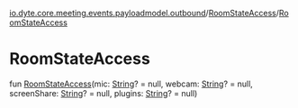 [io.dyte.core.meeting.events.payloadmodel.outbound](../index.md)/[RoomStateAccess](index.md)/[RoomStateAccess](-room-state-access.md)

# RoomStateAccess


fun [RoomStateAccess](-room-state-access.md)(mic: [String](https://kotlinlang.org/api/latest/jvm/stdlib/kotlin/-string/index.html)? = null, webcam: [String](https://kotlinlang.org/api/latest/jvm/stdlib/kotlin/-string/index.html)? = null, screenShare: [String](https://kotlinlang.org/api/latest/jvm/stdlib/kotlin/-string/index.html)? = null, plugins: [String](https://kotlinlang.org/api/latest/jvm/stdlib/kotlin/-string/index.html)? = null)
